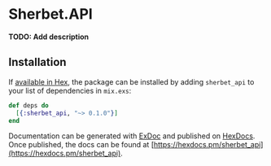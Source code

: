 # Sherbet.API

**TODO: Add description**

## Installation

If [available in Hex](https://hex.pm/docs/publish), the package can be installed
by adding `sherbet_api` to your list of dependencies in `mix.exs`:

```elixir
def deps do
  [{:sherbet_api, "~> 0.1.0"}]
end
```

Documentation can be generated with [ExDoc](https://github.com/elixir-lang/ex_doc)
and published on [HexDocs](https://hexdocs.pm). Once published, the docs can
be found at [https://hexdocs.pm/sherbet_api](https://hexdocs.pm/sherbet_api).

